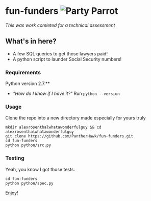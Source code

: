 # fun-funders ![Party Parrot](https://ppaas.herokuapp.com/partyparrot "Party Parrot")

*This was work comleted for a technical assessment*
## What's in here?
- A few SQL queries to get those lawyers paid!
- A python script to launder Social Security numbers!

### Requirements
Python version 2.7.**

* *"How do I know if I have it?"*
Run ```python --version ```

### Usage
Clone the repo into a new directory made especially for yours truly
``` 
mkdir alexrosenthalwhatawonderfulguy && cd alexrosenthalwhatawonderfulguy
git clone https://github.com/PantherHawk/fun-funders.git
cd fun-funders
python python/src.py
```

### Testing
Yeah, you know I got those tests.
```
cd fun-funders
python python/spec.py
```

Enjoy!
